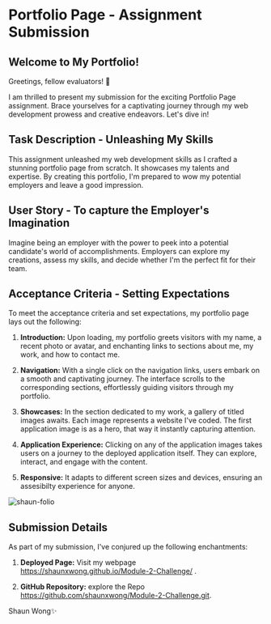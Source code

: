 # Portfolio Page - Assignment Submission

## Welcome to My Portfolio!

Greetings, fellow evaluators! 🌟

I am thrilled to present my submission for the exciting Portfolio Page assignment. Brace yourselves for a captivating journey through my web development prowess and creative endeavors. Let's dive in!

## Task Description - Unleashing My Skills

This assignment unleashed my web development skills as I crafted a stunning portfolio page from scratch. It showcases my talents and expertise. By creating this portfolio, I'm prepared to wow my potential employers and leave a good impression.

## User Story - To capture the Employer's Imagination

Imagine being an employer with the power to peek into a potential candidate's world of accomplishments. Employers can explore my creations, assess my skills, and decide whether I'm the perfect fit for their team. 

## Acceptance Criteria - Setting Expectations

To meet the acceptance criteria and set expectations, my portfolio page lays out the following: 

1. **Introduction:** Upon loading, my portfolio greets visitors with my name, a recent photo or avatar, and enchanting links to sections about me, my work, and how to contact me.

2. **Navigation:** With a single click on the navigation links, users embark on a smooth and captivating journey. The interface scrolls to the corresponding sections, effortlessly guiding visitors through my portfolio.

3. **Showcases:** In the section dedicated to my work, a gallery of titled images awaits. Each image represents a website I've coded. The first application image is as a hero, that way it instantly capturing attention.

4. **Application Experience:** Clicking on any of the application images takes users on a journey to the deployed application itself. They can explore, interact, and engage with the content. 

5. **Responsive:**  It adapts to different screen sizes and devices, ensuring an assesibilty experience for anyone.

![shaun-folio](https://github.com/shaunxwong/Module-2-Challenge/assets/30486734/25ad7a47-870b-423d-9225-a4538050a47a)

## Submission Details 

As part of my submission, I've conjured up the following enchantments:

1. **Deployed Page:** Visit my webpage https://shaunxwong.github.io/Module-2-Challenge/ . 

2. **GitHub Repository:** explore the Repo https://github.com/shaunxwong/Module-2-Challenge.git.


Shaun Wong✨

